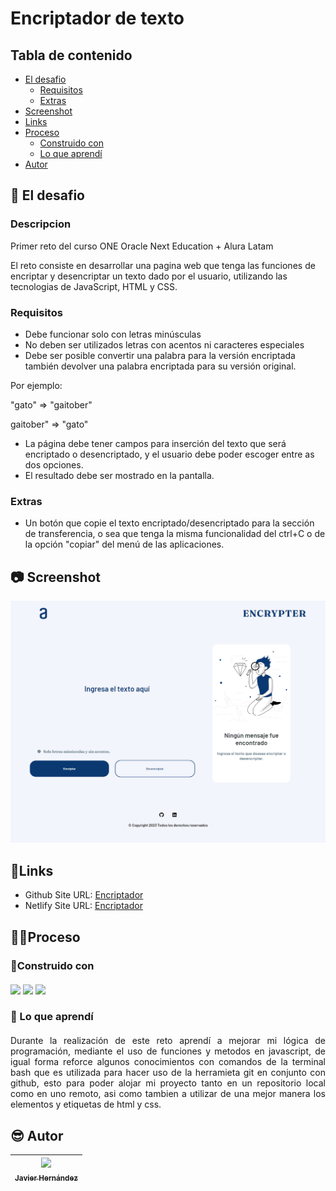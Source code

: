 # Encriptador de texto

## Tabla de contenido

- [El desafio](#el-desafio)
    - [Requisitos](#requisitos)
    - [Extras](#extras)
- [Screenshot](#screenshot)
- [Links](#links)
- [Proceso](#proceso)
    - [Construido con](#construido-con)
    - [Lo que aprendí](#lo-que-aprendí)
- [Autor](#autor)


## 📌 El desafio

### Descripcion
Primer reto del curso ONE Oracle Next Education + Alura Latam

El reto consiste en desarrollar una pagina web que tenga las funciones de encriptar y desencriptar un texto dado por el usuario, utilizando las tecnologias de JavaScript, HTML y CSS.

### Requisitos

- Debe funcionar solo con letras minúsculas
- No deben ser utilizados letras con acentos ni caracteres especiales
- Debe ser posible convertir una palabra para la versión encriptada también   devolver una palabra encriptada para su versión original.

Por ejemplo:

"gato" => "gaitober"

gaitober" => "gato"

- La página debe tener campos para
inserción del texto que será encriptado o desencriptado, y el usuario debe poder escoger entre as dos opciones.
- El resultado debe ser mostrado en la pantalla.

### Extras
- Un botón que copie el texto encriptado/desencriptado para la sección de transferencia, o sea que tenga la misma funcionalidad del ctrl+C o de la opción "copiar" del menú de las aplicaciones.

## 📷 Screenshot

![Mobile design](./img/desktop.png)

## 🔗Links

- Github Site URL: [Encriptador](https://javilh97.github.io/encriptador/)
- Netlify Site URL: [Encriptador](https://astonishing-figolla-5b5781.netlify.app)

## 👨‍💻Proceso

### 🔧Construido con

<div align="left" style = "margin: 20px 0">
    <img src="https://img.shields.io/badge/JavaScript-5A5A5A?logo=javascript&logoColor=yelllow"/>
    <img src="https://img.shields.io/badge/HTML-5A5A5A?logo=html5" />
    <img src="https://img.shields.io/badge/CSS-5A5A5A?logo=css3&logoColor=01A3D8" />
</div>


### 📖 Lo que aprendí
<p align = "justify" style = "margin: 20px 0">
Durante la realización de este reto aprendí a mejorar mi lógica de programación, mediante el uso de funciones y metodos en javascript, de igual forma reforce algunos conocimientos con comandos de la terminal bash que es utilizada para hacer uso de la herramieta git en conjunto con github, esto para poder alojar mi proyecto tanto en un repositorio local como en uno remoto, asi como tambien a utilizar de una mejor manera los elementos y etiquetas de html y css. 
</p>

## 😎 Autor
|  [<img src="https://avatars.githubusercontent.com/u/101728364?s=400&u=45dc631ad7ca990ab69665bb5d8f511f83266cf3&v=4" width=115><br><sub>Javier Hernández</sub>](https://github.com/Javilh97)  |
| :---: |